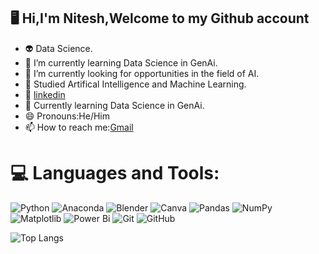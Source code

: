 ##  	:desktop_computer: Hi,I'm Nitesh,Welcome to my Github account

- 👽 Data Science.
- 🌱 I’m currently learning Data Science in GenAi.
- 🔭 I’m currently looking for opportunities in the field of AI.
- 📖 Studied Artifical Intelligence and Machine Learning.
- 🔗 [linkedin](https://www.linkedin.com/in/niteshkumarsahu01/)
- 💮 Currently learning Data Science in GenAi.
- 😄 Pronouns:He/Him
- 📫 How to reach me:[Gmail](niteshksahu053@gmail.com)

# 💻 Languages and Tools:
![Python](https://img.shields.io/badge/python-3670A0?style=for-the-badge&logo=python&logoColor=ffdd54) ![Anaconda](https://img.shields.io/badge/Anaconda-%2344A833.svg?style=for-the-badge&logo=anaconda&logoColor=white) ![Blender](https://img.shields.io/badge/blender-%23F5792A.svg?style=for-the-badge&logo=blender&logoColor=white) ![Canva](https://img.shields.io/badge/Canva-%2300C4CC.svg?style=for-the-badge&logo=Canva&logoColor=white) ![Pandas](https://img.shields.io/badge/pandas-%23150458.svg?style=for-the-badge&logo=pandas&logoColor=white) ![NumPy](https://img.shields.io/badge/numpy-%23013243.svg?style=for-the-badge&logo=numpy&logoColor=white) ![Matplotlib](https://img.shields.io/badge/Matplotlib-%23ffffff.svg?style=for-the-badge&logo=Matplotlib&logoColor=black) ![Power Bi](https://img.shields.io/badge/power_bi-F2C811?style=for-the-badge&logo=powerbi&logoColor=black) ![Git](https://img.shields.io/badge/git-%23F05033.svg?style=for-the-badge&logo=git&logoColor=white) ![GitHub](https://img.shields.io/badge/github-%23121011.svg?style=for-the-badge&logo=github&logoColor=white)

<!-- Proudly created with GPRM ( https://gprm.itsvg.in ) -->

  


![Top Langs](https://github-readme-stats.vercel.app/api/top-langs/?username=Niteshhgit&langs_count=8)
